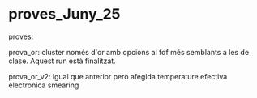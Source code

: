 # proves_Juny_25
proves:

prova_or: cluster només d'or  amb opcions al fdf més semblants a les de clase. Aquest run està finalitzat.

prova_or_v2: igual que anterior però afegida temperature efectiva  electronica smearing
